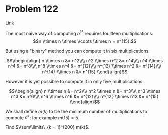 # Problem 122

[Link](https://projecteuler.net/problem=122)

The most naive way of computing $n^{15}$ requires fourteen multiplications: $$n \\times n \\times \\cdots \\times n = n^{15}.$$

But using a "binary" method you can compute it in six multiplications:

$$\\begin{align} n \\times n &= n^2\\\\ n^2 \\times n^2 &= n^4\\\\ n^4 \\times n^4 &= n^8\\\\ n^8 \\times n^4 &= n^{12}\\\\ n^{12} \\times n^2 &= n^{14}\\\\ n^{14} \\times n &= n^{15} \\end{align}$$

However it is yet possible to compute it in only five multiplications:

$$\\begin{align} n \\times n &= n^2\\\\ n^2 \\times n &= n^3\\\\ n^3 \\times n^3 &= n^6\\\\ n^6 \\times n^6 &= n^{12}\\\\ n^{12} \\times n^3 &= n^{15} \\end{align}$$

We shall define $m(k)$ to be the minimum number of multiplications to compute $n^k$; for example $m(15) = 5$.

Find $\\sum\\limits\_{k = 1}^{200} m(k)$.
